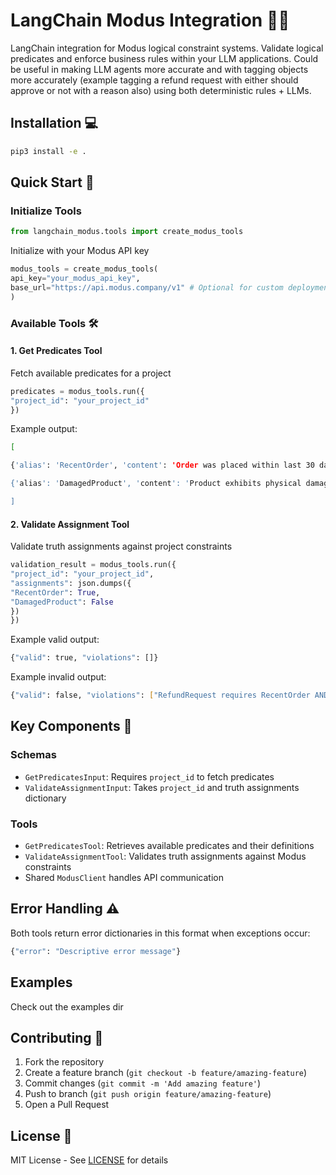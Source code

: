 # LangChain Modus Integration 🔗➗

LangChain integration for Modus logical constraint systems. Validate logical predicates and enforce business rules within your LLM applications. Could be useful in making LLM agents more accurate and with tagging objects more accurately (example tagging a refund request with either should approve or not with a reason also) using both deterministic rules + LLMs.
## Installation 💻
```bash
pip3 install -e .
```

## Quick Start 🚀

### Initialize Tools
```py
from langchain_modus.tools import create_modus_tools
```

Initialize with your Modus API key
```py
modus_tools = create_modus_tools(
api_key="your_modus_api_key",
base_url="https://api.modus.company/v1" # Optional for custom deployments
)
```

### Available Tools 🛠️

#### 1. Get Predicates Tool
Fetch available predicates for a project

```py
predicates = modus_tools.run({
"project_id": "your_project_id"
})
```

Example output:
```bash
[

{'alias': 'RecentOrder', 'content': 'Order was placed within last 30 days'},

{'alias': 'DamagedProduct', 'content': 'Product exhibits physical damage'}

]
```

#### 2. Validate Assignment Tool

Validate truth assignments against project constraints

```py
validation_result = modus_tools.run({
"project_id": "your_project_id",
"assignments": json.dumps({
"RecentOrder": True,
"DamagedProduct": False
})
})
```

Example valid output:
```bash
{"valid": true, "violations": []}
```

Example invalid output:
```bash
{"valid": false, "violations": ["RefundRequest requires RecentOrder AND NOT DamagedProduct"]}
```

## Key Components 🔐
### Schemas
- `GetPredicatesInput`: Requires `project_id` to fetch predicates
- `ValidateAssignmentInput`: Takes `project_id` and truth assignments dictionary

### Tools
- `GetPredicatesTool`: Retrieves available predicates and their definitions
- `ValidateAssignmentTool`: Validates truth assignments against Modus constraints
- Shared `ModusClient` handles API communication

## Error Handling ⚠️
Both tools return error dictionaries in this format when exceptions occur:
```py
{"error": "Descriptive error message"}
```

## Examples
Check out the examples dir

## Contributing 🤝
1. Fork the repository
2. Create a feature branch (`git checkout -b feature/amazing-feature`)
3. Commit changes (`git commit -m 'Add amazing feature'`)
4. Push to branch (`git push origin feature/amazing-feature`)
5. Open a Pull Request

## License 📜
MIT License - See [LICENSE](LICENSE) for details